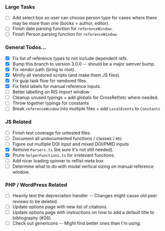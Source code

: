 ### Large Tasks
- [ ] Add select box so user can choose person type for cases where there may be more than one (books = author, editor).
- [ ] Finish date parsing function for `referenceWindow`.
- [ ] Finish Person parsing function for `referenceWindow`.

### General Todos...
- [x] Fix list of reference types to not include dependent refs.
- [x] Bump this branch to version 3.0.0 -- should be a major semver bump.
- [x] Fix vendor path (bring to root).
- [x] Minify all vendored scripts (and make them JS files).
- [x] Fix gulp task flow for vendored files.
- [x] Fix field labels for manual reference inputs.
- [ ] Better labelling on RIS import window
- [ ] Cleanup unused typings + add globals for CrossRef/etc where needed.
- [ ] Throw together typings for constants
- [ ] Break `referenceWindow` into multiple files + add `LocalEvents` to `Constants`

### JS Related
- [ ] Finish test coverage for untested files.
- [ ] Document all undocumented functions / classes / etc
- [ ] Figure out multiple DOI input and mixed DOI/PMID inputs
- [x] Remove `Parsers.ts` (be sure it's not still needed).
- [x] Prune `helperFunctions.ts` for irrelevant functions.
- [ ] Add nicer loading spinner to reflist meta box
- [ ] Determine what to do with modal vertical sizing on manual reference window.

### PHP / WordPress Related
- [ ] Heavily test the depreciation handler -- Changes might cause old peer reviews to be deleted.
- [ ] Update options page with new list of citations.
- [ ] Update options page with instructions on how to add a default title to bibliography (#26).
- [ ] Check out genericons -- Might find better ones than I'm using.
